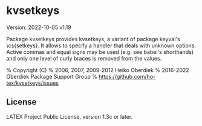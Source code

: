 # kvsetkeys 

Version: 2022-10-05 v1.19


Package kvsetkeys provides kvsetkeys, a variant
of package keyval's \cs{setkeys}. It allows to specify
a handler that deals with unknown options. Active commas and equal
signs may be used (e.g. see babel's shorthands) and
only one level of curly braces is removed from the values.

% Copyright (C)
%    2006, 2007, 2009-2012 Heiko Oberdiek
%    2016-2022 Oberdiek Package Support Group
%    https://github.com/ho-tex/kvsetkeys/issues


## License
LATEX Project Public License, version 1.3c or later.
